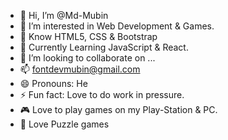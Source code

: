 - 👋 Hi, I’m @Md-Mubin
- 👀 I’m interested in Web Development & Games.
- 🌱 Know HTML5, CSS & Bootstrap
- 📖 Currently Learning JavaScript & React.
- 💞️ I’m looking to collaborate on ...
- 📫 fontdevmubin@gmail.com
- 😄 Pronouns: He
- ⚡ Fun fact: Love to do work in pressure.
- 🎮 Love to play games on my Play-Station & PC.
- 🧩 Love Puzzle games 

<!---
Md-Mubin/Md-Mubin is a ✨ special ✨ repository because its `README.md` (this file) appears on your GitHub profile.
You can click the Preview link to take a look at your changes.
--->
